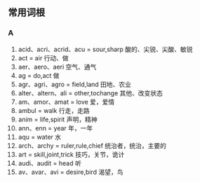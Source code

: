 ## 常用词根

### A
1. acid、acri、acrid、acu = sour,sharp
酸的、尖锐、尖酸、敏锐
2. act = air
行动、做
3. aer、aero、aeri
空气、通气
4. ag = do,act
做
5. agr、agri、agro = field,land
田地、农业
6. alter、altern、ali = other,tochange
其他、改变状态
7. am、amor、amat = love
爱，爱情
8. ambul = walk
行走，走路
9. anim = life,spirit
声明，精神
10. ann、enn = year
年，一年
11. aqu = water
水
12. arch、archy = ruler,rule,chief
统治者，统治，主要的
13. art = skill,joint,trick
技巧，关节，诡计
14. audi、audit = head
听
15. av、avar、avi = desire,bird
渴望，鸟
